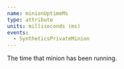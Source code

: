 ```yaml
---
name: minionUptimeMs
type: attribute
units: milliseconds (ms)
events:
  - SyntheticsPrivateMinion
---
```


The time that minion has been running.